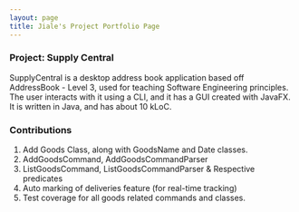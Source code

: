 ```yaml
---
layout: page
title: Jiale's Project Portfolio Page
---
```


### Project: Supply Central

SupplyCentral is a desktop address book application based off AddressBook - Level 3, used for teaching Software Engineering principles. The user interacts with it using a CLI, and it has a GUI created with JavaFX. It is written in Java, and has about 10 kLoC.

### Contributions 

1. Add Goods Class, along with GoodsName and Date classes.
2. AddGoodsCommand, AddGoodsCommandParser
3. ListGoodsCommand, ListGoodsCommandParser & Respective predicates
4. Auto marking of deliveries feature (for real-time tracking)
5. Test coverage for all goods related commands and classes.
